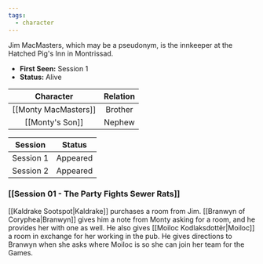```yaml
---
tags:
  - character
---
```

Jim MacMasters, which may be a pseudonym, is the innkeeper at the Hatched Pig's Inn in Montrissad.

- **First Seen:** Session 1
- **Status:** Alive

|        Character        |  Relation   |
| :---------------------: | :---------: |
|  [[Monty MacMasters]]   |   Brother   |
|     [[Monty's Son]]     |   Nephew    |

|  Session  |  Status  |
| :-------: | :------: |
| Session 1 | Appeared |
| Session 2 | Appeared |
### [[Session 01 - The Party Fights Sewer Rats]]
[[Kaldrake Sootspot|Kaldrake]] purchases a room from Jim. [[Branwyn of Coryphea|Branwyn]] gives him a note from Monty asking for a room, and he provides her with one as well. He also gives [[Moiloc Kodlaksdottër|Moiloc]] a room in exchange for her working in the pub. He gives directions to Branwyn when she asks where Moiloc is so she can join her team for the Games.
